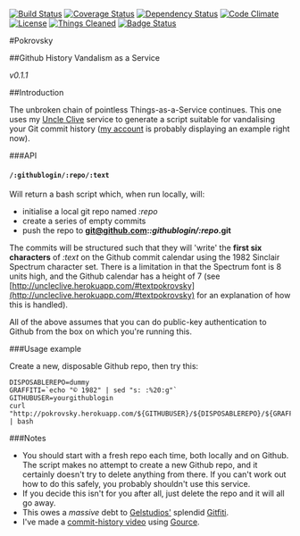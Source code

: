 [![Build Status](http://b.adge.me/travis/pikesley/pokrovsky.svg)](https://travis-ci.org/pikesley/pokrovsky)
[![Coverage Status](http://b.adge.me/coveralls/pikesley/pokrovsky.svg)](https://coveralls.io/r/pikesley/pokrovsky)
[![Dependency Status](http://b.adge.me/gemnasium/pikesley/pokrovsky.svg)](https://gemnasium.com/pikesley/pokrovsky)
[![Code Climate](http://b.adge.me/codeclimate/github/pikesley/pokrovsky.svg)](https://codeclimate.com/github/pikesley/pokrovsky)
[![License](http://b.adge.me/:license-mit-blue.svg)](http://pikesley.mit-license.org/)
[![Things Cleaned](http://b.adge.me/:things%20cleaned-all-brightgreen.svg)](http://hyperboleandahalf.blogspot.co.uk/2010/06/this-is-why-ill-never-be-adult.html)
[![Badge Status](http://b.adge.me/:badges-7/7-brightgreen.svg)](http://www.youtube.com/watch?v=s7rHCYtbZRo)

#Pokrovsky

##Github History Vandalism as a Service

_v0.1.1_

##Introduction

The unbroken chain of pointless Things-as-a-Service continues. This one uses my [Uncle Clive](http://uncleclive.herokuapp.com) service to generate a script suitable for vandalising your Git commit history ([my account](http://github.com/pikesley) is probably displaying an example right now).

###API

#### `/:githublogin/:repo/:text`

Will return a bash script which, when run locally, will:

* initialise a local git repo named _:repo_
* create a series of empty commits
* push the repo to **git@github.com:_:githublogin/:repo_.git**

The commits will be structured such that they will 'write' the **first six characters** of _:text_ on the Github commit calendar using the 1982 Sinclair Spectrum character set. There is a limitation in that the Spectrum font is 8 units high, and the Github calendar has a height of 7 (see [http://uncleclive.herokuapp.com/#textpokrovsky](http://uncleclive.herokuapp.com/#textpokrovsky) for an explanation of how this is handled).

All of the above assumes that you can do public-key authentication to Github from the box on which you're running this.

###Usage example

Create a new, disposable Github repo, then try this:

    DISPOSABLEREPO=dummy
    GRAFFITI=`echo "© 1982" | sed "s: :%20:g"`
    GITHUBUSER=yourgithublogin
    curl "http://pokrovsky.herokuapp.com/${GITHUBUSER}/${DISPOSABLEREPO}/${GRAFFITI}" | bash

###Notes

* You should start with a fresh repo each time, both locally and on Github. The script makes no attempt to create a new Github repo, and it certainly doesn't try to delete anything from there. If you can't work out how to do this safely, you probably shouldn't use this service.
* If you decide this isn't for you after all, just delete the repo and it will all go away.
* This owes a _massive_ debt to [Gelstudios'](https://github.com/gelstudios) splendid [Gitfiti](https://github.com/gelstudios/gitfiti).
* I've made a [commit-history video](https://vimeo.com/81947976) using [Gource](https://code.google.com/p/gource/).
